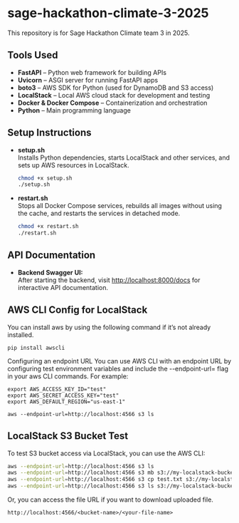 # sage-hackathon-climate-3-2025
This repository is for Sage Hackathon Climate team 3 in 2025.

## Tools Used

- **FastAPI** – Python web framework for building APIs
- **Uvicorn** – ASGI server for running FastAPI apps
- **boto3** – AWS SDK for Python (used for DynamoDB and S3 access)
- **LocalStack** – Local AWS cloud stack for development and testing
- **Docker & Docker Compose** – Containerization and orchestration
- **Python** – Main programming language

## Setup Instructions

- **setup.sh**  
  Installs Python dependencies, starts LocalStack and other services, and sets up AWS resources in LocalStack.
  
  ```bash
  chmod +x setup.sh
  ./setup.sh
  ```

- **restart.sh**  
  Stops all Docker Compose services, rebuilds all images without using the cache, and restarts the services in detached mode.
  
  ```bash
  chmod +x restart.sh
  ./restart.sh
  ```

## API Documentation

- **Backend Swagger UI:**  
  After starting the backend, visit [http://localhost:8000/docs](http://localhost:8000/docs) for interactive API documentation.

## AWS CLI Config for LocalStack

You can install aws by using the following command if it’s not already installed.
```
pip install awscli
```

Configuring an endpoint URL
You can use AWS CLI with an endpoint URL by configuring test environment variables and include the --endpoint-url=<localstack-url> flag in your aws CLI commands. For example:
```
export AWS_ACCESS_KEY_ID="test"
export AWS_SECRET_ACCESS_KEY="test"
export AWS_DEFAULT_REGION="us-east-1"

aws --endpoint-url=http://localhost:4566 s3 ls
```

## LocalStack S3 Bucket Test

To test S3 bucket access via LocalStack, you can use the AWS CLI:

```bash
aws --endpoint-url=http://localhost:4566 s3 ls
aws --endpoint-url=http://localhost:4566 s3 mb s3://my-localstack-bucket
aws --endpoint-url=http://localhost:4566 s3 cp test.txt s3://my-localstack-bucket/
aws --endpoint-url=http://localhost:4566 s3 ls s3://my-localstack-bucket/
```

Or, you can access the file URL if you want to download uploaded file.
```
http://localhost:4566/<bucket-name>/<your-file-name>
```

